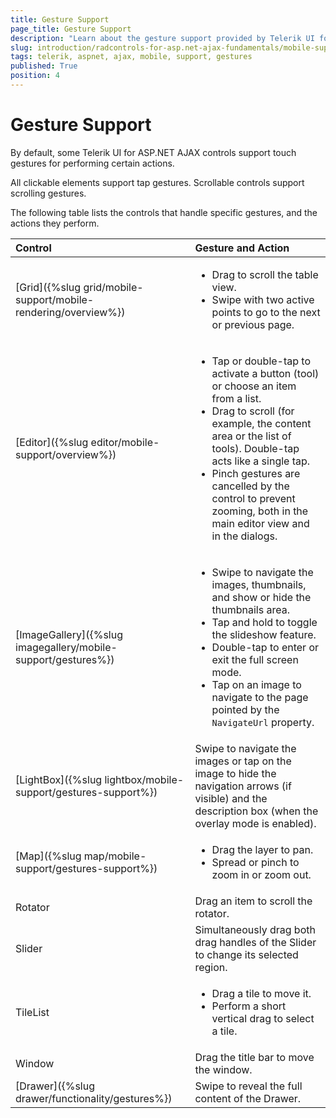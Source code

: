 ```yaml
---
title: Gesture Support
page_title: Gesture Support
description: "Learn about the gesture support provided by Telerik UI for ASP.NET AJAX controls."
slug: introduction/radcontrols-for-asp.net-ajax-fundamentals/mobile-support/gestures-support
tags: telerik, aspnet, ajax, mobile, support, gestures
published: True
position: 4
---
```


# Gesture Support

By default, some Telerik UI for ASP.NET AJAX controls support touch gestures for performing certain actions. 

All clickable elements support tap gestures. Scrollable controls support scrolling gestures. 

The following table lists the controls that handle specific gestures, and the actions they perform.

|Control|Gesture and Action
|:---|:---
|[Grid]({%slug grid/mobile-support/mobile-rendering/overview%})|<ul><li>Drag to scroll the table view.</li> <li>Swipe with two active points to go to the next or previous page.</li></ul>
|[Editor]({%slug editor/mobile-support/overview%})|<ul><li>Tap or double-tap to activate a button (tool) or choose an item from a list.</li> <li>Drag to scroll (for example, the content area or the list of tools). Double-tap acts like a single tap.</li> <li>Pinch gestures are cancelled by the control to prevent zooming, both in the main editor view and in the dialogs.</li></ul>
|[ImageGallery]({%slug imagegallery/mobile-support/gestures%})|<ul><li>Swipe to navigate the images, thumbnails, and show or hide the thumbnails area.</li> <li>Tap and hold to toggle the slideshow feature.</li> <li>Double-tap to enter or exit the full screen mode.</li> <li>Tap on an image to navigate to the page pointed by the `NavigateUrl` property.</li></ul>
|[LightBox]({%slug lightbox/mobile-support/gestures-support%})|Swipe to navigate the images or tap on the image to hide the navigation arrows (if visible) and the description box (when the overlay mode is enabled).
|[Map]({%slug map/mobile-support/gestures-support%})|<ul><li>Drag the layer to pan.</li> <li>Spread or pinch to zoom in or zoom out.</li></ul>
|Rotator|Drag an item to scroll the rotator.
|Slider|Simultaneously drag both drag handles of the Slider to change its selected region.
|TileList|<ul><li>Drag a tile to move it.</li> <li>Perform a short vertical drag to select a tile.</li></ul>
|Window|Drag the title bar to move the window.
|[Drawer]({%slug drawer/functionality/gestures%})|Swipe to reveal the full content of the Drawer.